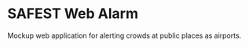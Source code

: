 SAFEST Web Alarm
================

Mockup web application for alerting crowds at public places as airports.

